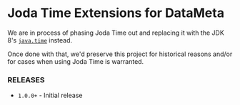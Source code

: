 # Joda Time Extensions for DataMeta

We are in process of phasing Joda Time out and replacing it with the JDK 8's [`java.time`](https://docs.oracle.com/javase/8/docs/api/java/time/package-summary.html) 
instead.

Once done with that, we'd preserve this project for historical reasons and/or for cases when using Joda Time is warranted.

### RELEASES

* `1.0.0+` - Initial release
